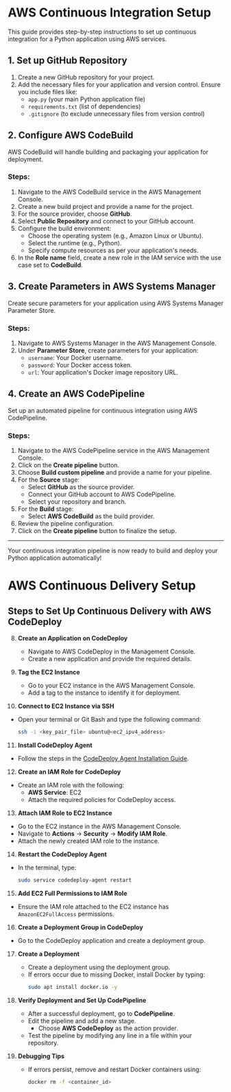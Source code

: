 # AWS Continuous Integration Setup

This guide provides step-by-step instructions to set up continuous integration for a Python application using AWS services.

## 1. Set up GitHub Repository

1. Create a new GitHub repository for your project.
2. Add the necessary files for your application and version control. Ensure you include files like:
   - `app.py` (your main Python application file)
   - `requirements.txt` (list of dependencies)
   - `.gitignore` (to exclude unnecessary files from version control)

## 2. Configure AWS CodeBuild

AWS CodeBuild will handle building and packaging your application for deployment.

### Steps:

1. Navigate to the AWS CodeBuild service in the AWS Management Console.
2. Create a new build project and provide a name for the project.
3. For the source provider, choose **GitHub**.
4. Select **Public Repository** and connect to your GitHub account.
5. Configure the build environment:
   - Choose the operating system (e.g., Amazon Linux or Ubuntu).
   - Select the runtime (e.g., Python).
   - Specify compute resources as per your application's needs.
6. In the **Role name** field, create a new role in the IAM service with the use case set to **CodeBuild**.

## 3. Create Parameters in AWS Systems Manager

Create secure parameters for your application using AWS Systems Manager Parameter Store.

### Steps:

1. Navigate to AWS Systems Manager in the AWS Management Console.
2. Under **Parameter Store**, create parameters for your application:
   - `username`: Your Docker username.
   - `password`: Your Docker access token.
   - `url`: Your application's Docker image repository URL.

## 4. Create an AWS CodePipeline

Set up an automated pipeline for continuous integration using AWS CodePipeline.

### Steps:

1. Navigate to the AWS CodePipeline service in the AWS Management Console.
2. Click on the **Create pipeline** button.
3. Choose **Build custom pipeline** and provide a name for your pipeline.
4. For the **Source** stage:
   - Select **GitHub** as the source provider.
   - Connect your GitHub account to AWS CodePipeline.
   - Select your repository and branch.
5. For the **Build** stage:
   - Select **AWS CodeBuild** as the build provider.
6. Review the pipeline configuration.
7. Click on the **Create pipeline** button to finalize the setup.

---

Your continuous integration pipeline is now ready to build and deploy your Python application automatically!

# AWS Continuous Delivery Setup

## Steps to Set Up Continuous Delivery with AWS CodeDeploy

8. **Create an Application on CodeDeploy**  
   - Navigate to AWS CodeDeploy in the Management Console.
   - Create a new application and provide the required details.

9. **Tag the EC2 Instance**  
   - Go to your EC2 instance in the AWS Management Console.
   - Add a tag to the instance to identify it for deployment.

10. **Connect to EC2 Instance via SSH**  
   - Open your terminal or Git Bash and type the following command:
     ```bash
     ssh -i <key_pair_file> ubuntu@<ec2_ipv4_address>
     ```

11. **Install CodeDeploy Agent**  
   - Follow the steps in the [CodeDeploy Agent Installation Guide](https://docs.aws.amazon.com/codedeploy/latest/userguide/codedeploy-agent-operations-install-ubuntu.html).

12. **Create an IAM Role for CodeDeploy**  
   - Create an IAM role with the following:
     - **AWS Service**: EC2
     - Attach the required policies for CodeDeploy access.

13. **Attach IAM Role to EC2 Instance**  
   - Go to the EC2 instance in the AWS Management Console.
   - Navigate to **Actions** -> **Security** -> **Modify IAM Role**.
   - Attach the newly created IAM role to the instance.

14. **Restart the CodeDeploy Agent**  
   - In the terminal, type:
     ```bash
     sudo service codedeploy-agent restart
     ```

15. **Add EC2 Full Permissions to IAM Role**  
   - Ensure the IAM role attached to the EC2 instance has `AmazonEC2FullAccess` permissions.

16. **Create a Deployment Group in CodeDeploy**  
   - Go to the CodeDeploy application and create a deployment group.

17. **Create a Deployment**  
    - Create a deployment using the deployment group.
    - If errors occur due to missing Docker, install Docker by typing:
      ```bash
      sudo apt install docker.io -y
      ```

18. **Verify Deployment and Set Up CodePipeline**  
    - After a successful deployment, go to **CodePipeline**.
    - Edit the pipeline and add a new stage.
      - Choose **AWS CodeDeploy** as the action provider.
    - Test the pipeline by modifying any line in a file within your repository.

19. **Debugging Tips**  
    - If errors persist, remove and restart Docker containers using:
      ```bash
      docker rm -f <container_id>
      

